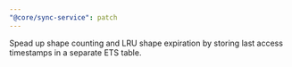 ```yaml
---
"@core/sync-service": patch
---
```


Spead up shape counting and LRU shape expiration by storing last access timestamps in a separate ETS table.
